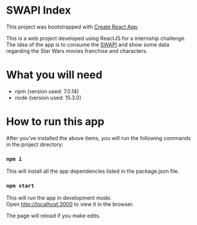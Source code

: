 # SWAPI Index

This project was bootstrapped with [Create React App](https://github.com/facebook/create-react-app).

This is a web project developed using ReactJS for a internship challenge. The idea of the app is to consume the [SWAPI](https://swapi.dev/api) and show some data regarding the Star Wars movies franchise and characters.

# What you will need

- npm (version used: 7.0.14)
- node (version used: 15.3.0)

# How to run this app

After you've installed the above items, you will run the following commands in the project directory:

### `npm i`
This will install all the app dependencies listed in the package.json file.

### `npm start`

This will run the app in development mode.\
Open [http://localhost:3000](http://localhost:3000) to view it in the browser.

The page will reload if you make edits.
